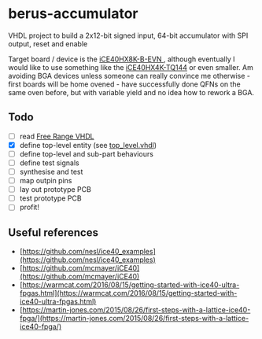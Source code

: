 # berus-accumulator
VHDL project to build a 2x12-bit signed input, 64-bit accumulator with SPI output, reset and enable

Target board / device is the [iCE40HX8K-B-EVN ](http://www.latticesemi.com/Products/DevelopmentBoardsAndKits/iCE40HX8KBreakoutBoard.aspx), although eventually I would like to use something like the [iCE40HX4K-TQ144](https://www.mouser.co.uk/ProductDetail/Lattice/iCE40HX4K-TQ144/?qs=F9A14TELRMvGNTZXkNDuOw==) or even smaller. Am avoiding BGA devices unless someone can really convince me otherwise - first boards will be home ovened - have successfully done QFNs on the same oven before, but with variable yield and no idea how to rework a BGA.

## Todo
- [ ] read [Free Range VHDL](http://www.gstitt.ece.ufl.edu/courses/eel4712/labs/free_range_vhdl.pdf)
- [X] define top-level entity (see [top_level.vhdl](https://github.com/stefandz/berus-accumulator/blob/master/vhdl/top_level.vhdl))
- [ ] define top-level and sub-part behaviours
- [ ] define test signals
- [ ] synthesise and test
- [ ] map outpin pins
- [ ] lay out prototype PCB
- [ ] test prototype PCB
- [ ] profit!

## Useful references

- [https://github.com/nesl/ice40_examples](https://github.com/nesl/ice40_examples)
- [https://github.com/mcmayer/iCE40](https://github.com/mcmayer/iCE40)
- [https://warmcat.com/2016/08/15/getting-started-with-ice40-ultra-fpgas.html](https://warmcat.com/2016/08/15/getting-started-with-ice40-ultra-fpgas.html)
- [https://martin-jones.com/2015/08/26/first-steps-with-a-lattice-ice40-fpga/](https://martin-jones.com/2015/08/26/first-steps-with-a-lattice-ice40-fpga/)
